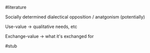 #literature 

Socially determined dialectical opposition / anatgonism (potentially)

Use-value -> qualitative needs, etc

Exchange-value -> what it's exchanged for

#stub